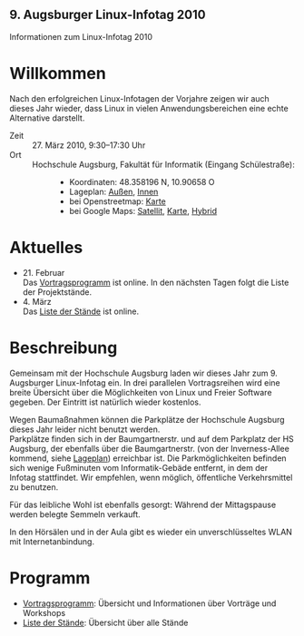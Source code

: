## 9. Augsburger Linux-Infotag 2010
Informationen zum Linux-Infotag 2010


<h1>Willkommen</h1>

Nach den erfolgreichen Linux-Infotagen der Vorjahre zeigen wir auch dieses Jahr wieder, dass Linux in vielen Anwendungsbereichen eine echte Alternative
darstellt.

<dl class="aufz">
  <dt>Zeit</dt>
  <dd>27. März 2010, 9:30–17:30 Uhr</dd>

  <dt>Ort</dt>
  <dd>Hochschule Augsburg, Fakultät für Informatik (Eingang Schülestraße):
    <ul style="margin-left: 3em;">
      <li>Koordinaten: 48.358196 N, 10.90658 O</li>
      <li>Lageplan:
         <a href="http://www.hs-augsburg.de/lageplan/standortuebersichtsplan/am_roten_tor/anfahrt_ffi/index.html">Außen</a>, 
         <a href="http://www.hs-augsburg.de/campus/rotes_tor/j-bau/index.html">Innen</a>
      </li>
      <li>bei Openstreetmap: <a href="http://www.openstreetmap.org/index.html?mlat=48.358196&amp;mlon=10.90657&amp;zoom=16">Karte</a>
      </li><li>bei Google Maps: <a href="http://maps.google.de/maps?f=q&amp;hl=de&amp;geocode=&amp;q=48.358196,10.90658&amp;ie=UTF8&amp;t=k&amp;z=16&amp;iwloc=addr">Satellit</a>, <a href="http://maps.google.de/maps?f=q&amp;hl=de&amp;geocode=&amp;q=48.358196,10.90658&amp;ie=UTF8&amp;ll=48.358202,10.90657&amp;spn=0.009909,0.019913&amp;z=16&amp;iwloc=addr">Karte</a>, <a href="http://maps.google.de/maps?f=q&amp;q=48.358196,10.90658&amp;ie=UTF8&amp;ll=48.358202,10.90657&amp;spn=0.009909,0.019913&amp;t=h&amp;z=16&amp;iwloc=addr">Hybrid</a></li>
    </ul>
  </dd>
</dl>

<h1>Aktuelles</h1>
<ul>
  <li>21. Februar<br>Das <a href="Programm/">Vortragsprogramm</a> ist online. In den nächsten Tagen folgt die Liste der Projektstände.</li>
  <li>4. März<br>Das <a href="Staende/">Liste der Stände</a> ist online.</li>
 
</ul>

<h1>Beschreibung</h1>

Gemeinsam mit der Hochschule Augsburg laden wir dieses Jahr zum 9.
Augsburger Linux-Infotag ein. In drei parallelen Vortragsreihen wird eine
breite Übersicht über die Möglichkeiten von Linux und Freier Software gegeben. Der Eintritt ist natürlich wieder kostenlos.


Wegen Baumaßnahmen können die Parkplätze der Hochschule Augsburg dieses Jahr leider nicht benutzt werden.<br>
Parkplätze finden sich in der Baumgartnerstr. und auf dem Parkplatz der HS Augsburg, der ebenfalls über die Baumgartnerstr. (von der Inverness-Allee kommend, siehe <a href="http://www.hs-augsburg.de/lageplan/standortuebersichtsplan/am_roten_tor/anfahrt_ffi/index.html">Lageplan</a>) erreichbar ist. Die Parkmöglichkeiten befinden sich wenige Fußminuten vom Informatik-Gebäde entfernt, in dem der Infotag stattfindet. Wir empfehlen, wenn möglich, öffentliche Verkehrsmittel zu benutzen.

Für das leibliche Wohl ist ebenfalls gesorgt: Während der
Mittagspause werden belegte Semmeln verkauft.

In den Hörsälen und in der Aula gibt es wieder ein unverschlüsseltes WLAN mit Internetanbindung.


<h1>Programm</h1>

<ul>
  <li><a href="Programm/">Vortragsprogramm</a>:  Übersicht und Informationen über Vorträge und Workshops</li>

  <li><a href="Staende/">Liste der Stände</a>: Übersicht über alle Stände</li>
